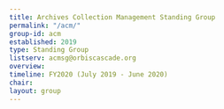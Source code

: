 ```yaml
---
title: Archives Collection Management Standing Group
permalink: "/acm/"
group-id: acm
established: 2019
type: Standing Group
listserv: acmsg@orbiscascade.org
overview: 
timeline: FY2020 (July 2019 - June 2020)
chair: 
layout: group
---
```


# 